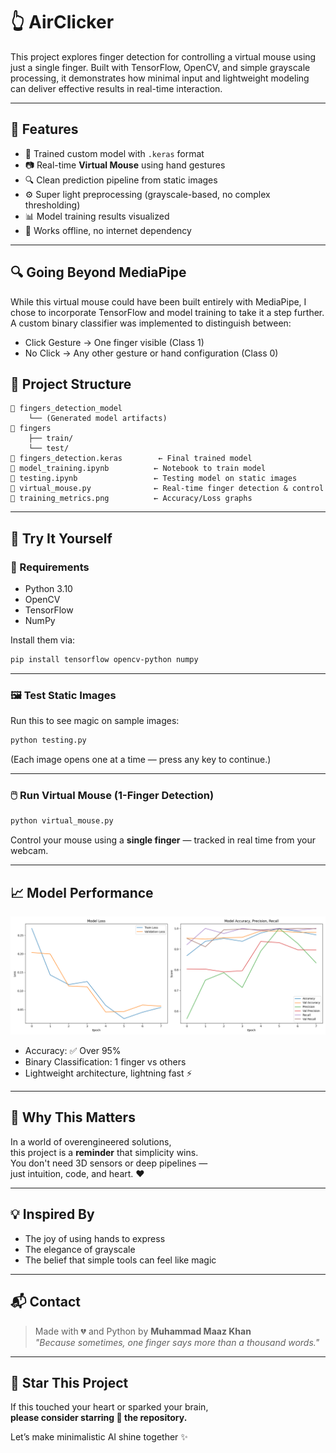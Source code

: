 # 👆 AirClicker

This project explores finger detection for controlling a virtual mouse using just a single finger.
Built with TensorFlow, OpenCV, and simple grayscale processing,
it demonstrates how minimal input and lightweight modeling can deliver effective results in real-time interaction.

---

## 🚀 Features

- 🧠 Trained custom model with `.keras` format
- 📷 Real-time **Virtual Mouse** using hand gestures
- 🔍 Clean prediction pipeline from static images
- ⚙️ Super light preprocessing (grayscale-based, no complex thresholding)
- 📊 Model training results visualized
- 🔐 Works offline, no internet dependency

---

## 🔍 Going Beyond MediaPipe

While this virtual mouse could have been built entirely with MediaPipe, I chose to incorporate TensorFlow and model training to take it a step further.
A custom binary classifier was implemented to distinguish between:

- Click Gesture → One finger visible (Class 1)
- No Click → Any other gesture or hand configuration (Class 0)

## 📂 Project Structure

```
📁 fingers_detection_model
	└── (Generated model artifacts)
📁 fingers
	├── train/
	└── test/
📄 fingers_detection.keras        ← Final trained model
📄 model_training.ipynb          ← Notebook to train model
📄 testing.ipynb                 ← Testing model on static images
📄 virtual_mouse.py              ← Real-time finger detection & control
📄 training_metrics.png          ← Accuracy/Loss graphs
```

---

## 🧪 Try It Yourself

### 🔧 Requirements

- Python 3.10
- OpenCV
- TensorFlow
- NumPy

Install them via:

```bash
pip install tensorflow opencv-python numpy
```

---

### 🖼️ Test Static Images

Run this to see magic on sample images:

```bash
python testing.py
```

(Each image opens one at a time — press any key to continue.)

---

### 🖱️ Run Virtual Mouse (1-Finger Detection)

```bash
python virtual_mouse.py
```

Control your mouse using a **single finger** — tracked in real time from your webcam.

---

## 📈 Model Performance

![Training Metrics](model_metrices/training_metrics.png)

- Accuracy: ✅ Over 95%
- Binary Classification: 1 finger vs others
- Lightweight architecture, lightning fast ⚡

---

## 🙏 Why This Matters

In a world of overengineered solutions,  
this project is a **reminder** that simplicity wins.  
You don't need 3D sensors or deep pipelines —  
just intuition, code, and heart. ❤️

---

## 💡 Inspired By

- The joy of using hands to express
- The elegance of grayscale
- The belief that simple tools can feel like magic

---

## 📬 Contact

> Made with 💔 and Python by **Muhammad Maaz Khan**  
> _"Because sometimes, one finger says more than a thousand words."_

---

## 🌟 Star This Project

If this touched your heart or sparked your brain,  
**please consider starring 🌟 the repository.**

Let’s make minimalistic AI shine together ✨
